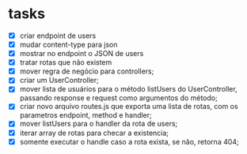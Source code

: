 
# tasks

- [x] criar endpoint de users
- [x] mudar content-type para json
- [x] mostrar no endpoint o JSON de users
- [x] tratar rotas que não existem
- [x] mover regra de negócio para controllers;
- [x] criar um UserController;
- [x] mover lista de usuários para o método listUsers do UserController, passando response  e request como argumentos do método;
- [x] criar novo arquivo routes.js que exporta uma lista de rotas, com os parametros endpoint, method e handler;
- [x] mover listUsers para o handler da rota de users;
- [x] iterar array de rotas para checar a existencia;
- [x] somente executar o handle caso a rota exista, se não, retorna 404;